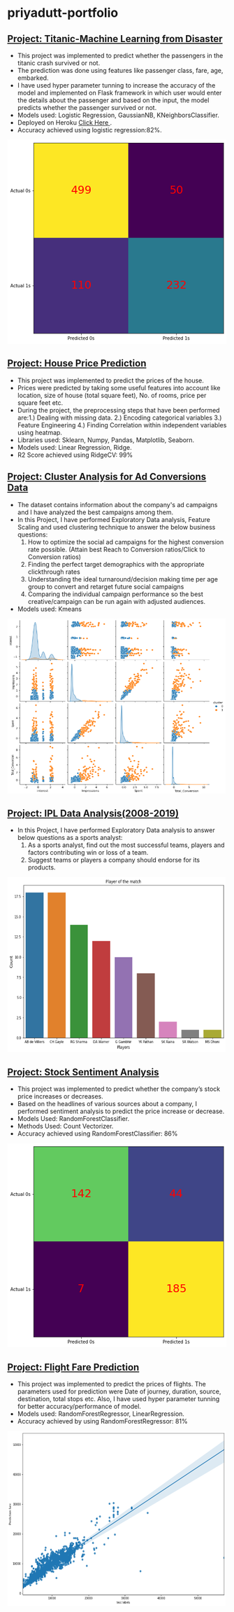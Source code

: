 # priyadutt-portfolio

## [**Project: Titanic-Machine Learning from Disaster**](https://github.com/bhatt-priyadutt/Titanic-Machine-learning-from-disaster)

* This project was implemented to predict whether the passengers in the titanic crash survived or not. 
* The prediction was done using features like passenger class, fare, age, embarked.
* I have used hyper parameter tunning to increase the accuracy of the model and implemented on Flask framework in which user would enter the details about the passenger and based on the input, the model predicts whether the passenger survived or not.
* Models used: Logistic Regression, GaussianNB, KNeighborsClassifier.
* Deployed on Heroku [Click Here ](https://titanic-flask-heroku-app.herokuapp.com/).
* Accuracy achieved using logistic regression:82%.

<img src="images/titanic_confusion_matrix.png" />


## [**Project: House Price Prediction**](https://github.com/bhatt-priyadutt/house-price-prediction)

* This project was implemented to predict the prices of the house. 
* Prices were predicted by taking some useful features into account like location, size of house (total square feet), No. of rooms, price per square feet etc. 
* During the project, the preprocessing steps that have been performed are:1.) Dealing with missing data. 2.) Encoding categorical variables 3.) Feature Engineering 4.) Finding Correlation within independent variables using heatmap.
* Libraries used: Sklearn, Numpy, Pandas, Matplotlib, Seaborn.
* Models used: Linear Regression, Ridge.
* R2 Score achieved using RidgeCV: 99%  


## [**Project: Cluster Analysis for Ad Conversions Data**](https://github.com/bhatt-priyadutt/Sales-conversion)

* The dataset contains information about the company's ad campaigns and I have analyzed the best campaigns among them.
* In this Project, I have performed Exploratory Data analysis, Feature Scaling and used clustering technique to answer the below business questions:
  1. How to optimize the social ad campaigns for the highest conversion rate possible. (Attain best Reach to Conversion ratios/Click to Conversion ratios)
  2. Finding the perfect target demographics with the appropriate clickthrough rates
  3. Understanding the ideal turnaround/decision making time per age group to convert and retarget future social campaigns
  4. Comparing the individual campaign performance so the best creative/campaign can be run again with adjusted audiences.
* Models used: Kmeans

<img src="images/cluster.png" width=500px height=400px/>


## [**Project: IPL Data Analysis(2008-2019)**](https://github.com/bhatt-priyadutt/IPL-data-analysis)


* In this Project, I have performed Exploratory Data analysis to answer below questions as a sports analyst: 
  1. As a sports analyst, find out the most successful teams, players and factors contributing win or loss of a team.
  2. Suggest teams or players a company should endorse for its products.

<img src="images/ipl.png" width=500px height=400px/>

## [**Project: Stock Sentiment Analysis**](https://github.com/bhatt-priyadutt/stock-sentiment-analysis)

* This project was implemented to predict whether the company’s stock price increases or decreases. 
* Based on the headlines of various sources about a company, I performed sentiment analysis to predict the price increase or decrease.
* Models Used: RandomForestClassifier.
* Methods Used: Count Vectorizer.
* Accuracy achieved using RandomForestClassifier: 86%

<img src="images/stock_confusion_matrix.png" />

## [**Project: Flight Fare Prediction**](https://github.com/bhatt-priyadutt/flight-fare-prediction)

* This project was implemented to predict the prices of flights. The parameters used for prediction were Date of journey, duration, source, destination, total stops etc. Also, I have used hyper parameter tunning for better accuracy/performance of model.
* Models used: RandomForestRegressor, LinearRegression.
* Accuracy achieved by using RandomForestRegressor: 81% 

<img src="images/flight_fare_reg_plot.png" width=500px height=400px/>
